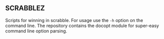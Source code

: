 SCRABBLEZ
---------

Scripts for winning in scrabble. For usage use the ``-h`` option on the command line. The repository contains the docopt module for super-easy command line option parsing.
